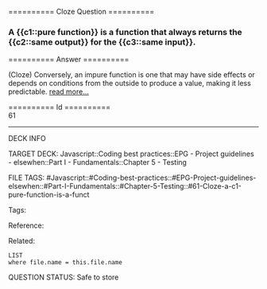 ========== Cloze Question ==========

###  A {{c1::pure function}} is a function that always returns the {{c2::same output}} for the {{c3::same input}}.  

========== Answer ==========  

(Cloze) Conversely, an impure function is one that may have side effects or depends on conditions from the outside to produce a value, making it less predictable. [read more...](https://hackernoon.com/structure-your-javascript-code-for-testability-9bc93d9c72dc)

========== Id ==========  
61

---

DECK INFO

TARGET DECK: Javascript::Coding best practices::EPG - Project guidelines - elsewhen::Part I - Fundamentals::Chapter 5 - Testing

FILE TAGS: #Javascript::#Coding-best-practices::#EPG-Project-guidelines-elsewhen::#Part-I-Fundamentals::#Chapter-5-Testing::#61-Cloze-a-c1-pure-function-is-a-funct

Tags:

Reference:

Related:

```dataview
LIST
where file.name = this.file.name
````
QUESTION STATUS: Safe to store
